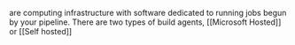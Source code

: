 are computing infrastructure with software dedicated to running jobs begun by your pipeline.
There are two types of build agents, [[Microsoft Hosted]] or [[Self hosted]]